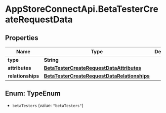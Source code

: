 # AppStoreConnectApi.BetaTesterCreateRequestData

## Properties

Name | Type | Description | Notes
------------ | ------------- | ------------- | -------------
**type** | **String** |  | 
**attributes** | [**BetaTesterCreateRequestDataAttributes**](BetaTesterCreateRequestDataAttributes.md) |  | 
**relationships** | [**BetaTesterCreateRequestDataRelationships**](BetaTesterCreateRequestDataRelationships.md) |  | [optional] 



## Enum: TypeEnum


* `betaTesters` (value: `"betaTesters"`)




